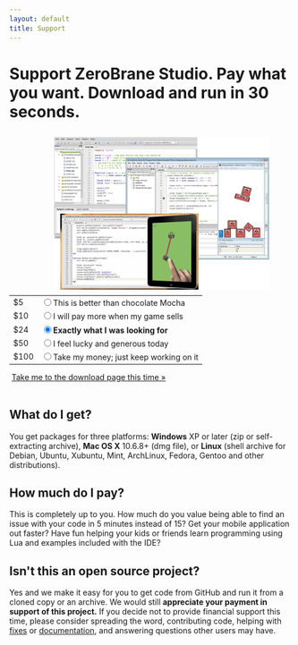 ```yaml
---
layout: default
title: Support
---
```


# Support ZeroBrane Studio. Pay what you want. Download and run in 30 seconds.

<img style="float: right; padding: 10px 40px 10px 0px" src="images/lua-ide-benefits-screenshot.png" />

<form action="https://checkout.google.com/api/checkout/v2/checkoutForm/Merchant/266673609981574" id="BB_BuyButtonForm" method="post" name="BB_BuyButtonForm" target="_top">
 <table class="payment" id="payment-options">
  <tr><td class="amount">  $5</td><td class="description"><input name="item_price_1" id="amount5" value="5" type="radio" /><label for="amount5">This is better than chocolate Mocha</label></td></tr>
  <tr><td class="amount"> $10</td><td class="description"><input name="item_price_1" id="amount10" value="10" type="radio" /><label for="amount10">I will pay more when my game sells</label></td></tr>
  <tr><td class="amount"> $24</td><td class="description"><input name="item_price_1" id="amount24" checked="checked" value="24" type="radio" /><label for="amount24"><strong>Exactly what I was looking for</strong></label></td></tr>
  <tr><td class="amount"> $50</td><td class="description"><input name="item_price_1" id="amount50" value="50" type="radio" /><label for="amount50">I feel lucky and generous today</label></td></tr>
  <tr><td class="amount">$100</td><td class="description"><input name="item_price_1" id="amount100" value="100" type="radio" /><label for="amount100">Take my money; just keep working on it</label></td></tr>
 </table>

 <input name="item_name_1" type="hidden" value="ZeroBrane Studio"/>
 <input name="item_description_1" type="hidden" value=""/>
 <input name="item_quantity_1" type="hidden" value="1"/>
 <input name="item_currency_1" type="hidden" value="USD"/>
 <input name="shopping-cart.items.item-1.digital-content.url" type="hidden" value="http://studio.zerobrane.com/download.html?google-wallet"/>
 <input name="_charset_" type="hidden" value="utf-8"/>

 <div id="next-step">
  <input class="payment-button" alt="" src="https://checkout.google.com/buttons/buy.gif?merchant_id=266673609981574&amp;w=117&amp;h=48&amp;style=white&amp;variant=text&amp;loc=en_US" type="image"/>
  <a href="download.html?not-this-time" id="no-payment-text">Take me to the download page this time &#187;</a>
 </div>
</form>

<div class="separator">&nbsp;</div>

## What do I get?
You get packages for three platforms:
**Windows** XP or later (zip or self-extracting archive), **Mac OS X** 10.6.8+ (dmg file), or **Linux** (shell archive for Debian, Ubuntu, Xubuntu, Mint, ArchLinux, Fedora, Gentoo and other distributions).

## How much do I pay?
This is completely up to you. How much do you value being able to find
an issue with your code in 5 minutes instead of 15? Get your mobile 
application out faster? Have fun helping your kids or friends learn
programming using Lua and examples included with the IDE?

## Isn't this an open source project?
Yes and we make it easy for you to get code from GitHub and
run it from a cloned copy or an archive. We would still **appreciate your 
payment in support of this project.** If you decide not to provide financial
support this time, please consider spreading the word, contributing code,
helping with [fixes](https://github.com/pkulchenko/ZeroBraneStudio/issues)
or [documentation](documentation.html),
and answering questions other users may have.
